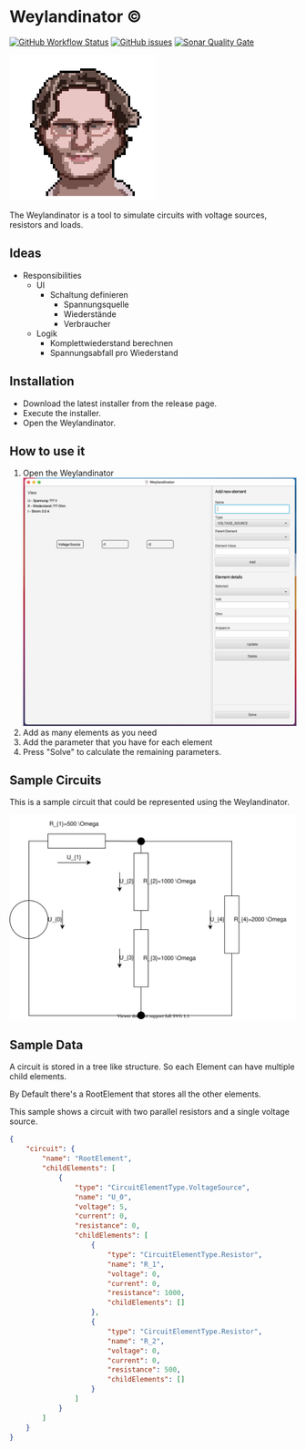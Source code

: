# Weylandinator ©

[![GitHub Workflow Status](https://img.shields.io/github/workflow/status/MrF3lix/weylandinator/CI?label=CI&logo=GitHUb)](https://github.com/MrF3lix/weylandinator/actions?query=workflow%3ACI)
[![GitHub issues](https://img.shields.io/github/issues/MrF3lix/weylandinator)](https://github.com/MrF3lix/weylandinator/issues)
[![Sonar Quality Gate](https://img.shields.io/sonar/quality_gate/MrF3lix_weylandinator?logo=SonarCloud&server=https%3A%2F%2Fsonarcloud.io)](https://sonarcloud.io/dashboard?id=MrF3lix_weylandinator)

![Weylandinator](./img/weylandinator-logo.png)

The Weylandinator is a tool to simulate circuits with voltage sources, resistors and loads.

## Ideas

- Responsibilities
  - UI
    - Schaltung definieren
      - Spannungsquelle
      - Wiederstände
      - Verbraucher
  - Logik
    - Komplettwiederstand berechnen
    - Spannungsabfall pro Wiederstand

## Installation

- Download the latest installer from the release page.
- Execute the installer.
- Open the Weylandinator.

## How to use it

1. Open the Weylandinator
![Weylandinator](./img/weylandinator-screenshot.png)
1. Add as many elements as you need
1. Add the parameter that you have for each element
1. Press "Solve" to calculate the remaining parameters.

## Sample Circuits

This is a sample circuit that could be represented using the Weylandinator.

![Sample Circuits](./docs/beispiel.dio.svg)

## Sample Data

A circuit is stored in a tree like structure. So each Element can have multiple child elements.

By Default there's a RootElement that stores all the other elements.

This sample shows a circuit with two parallel resistors and a single voltage source.

```JSON
{
    "circuit": {
        "name": "RootElement",
        "childElements": [
            {
                "type": "CircuitElementType.VoltageSource",
                "name": "U_0",
                "voltage": 5,
                "current": 0,
                "resistance": 0,
                "childElements": [
                    {
                        "type": "CircuitElementType.Resistor",
                        "name": "R_1",
                        "voltage": 0,
                        "current": 0,
                        "resistance": 1000,
                        "childElements": []
                    },
                    {
                        "type": "CircuitElementType.Resistor",
                        "name": "R_2",
                        "voltage": 0,
                        "current": 0,
                        "resistance": 500,
                        "childElements": []
                    }
                ]
            }
        ]
    }
}
```
